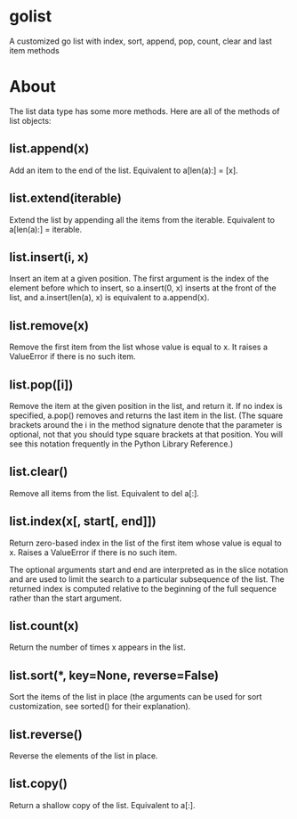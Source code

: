 # golist
A customized go list with index, sort, append, pop, count, clear and last item methods

# About
The list data type has some more methods. Here are all of the methods of list objects:

## list.append(x)
Add an item to the end of the list. Equivalent to a[len(a):] = [x].

## list.extend(iterable)
Extend the list by appending all the items from the iterable. Equivalent to a[len(a):] = iterable.

## list.insert(i, x)
Insert an item at a given position. The first argument is the index of the element before which to insert, so a.insert(0, x) inserts at the front of the list, and a.insert(len(a), x) is equivalent to a.append(x).

## list.remove(x)
Remove the first item from the list whose value is equal to x. It raises a ValueError if there is no such item.

## list.pop([i])
Remove the item at the given position in the list, and return it. If no index is specified, a.pop() removes and returns the last item in the list. (The square brackets around the i in the method signature denote that the parameter is optional, not that you should type square brackets at that position. You will see this notation frequently in the Python Library Reference.)

## list.clear()
Remove all items from the list. Equivalent to del a[:].

## list.index(x[, start[, end]])
Return zero-based index in the list of the first item whose value is equal to x. Raises a ValueError if there is no such item.

The optional arguments start and end are interpreted as in the slice notation and are used to limit the search to a particular subsequence of the list. The returned index is computed relative to the beginning of the full sequence rather than the start argument.

## list.count(x)
Return the number of times x appears in the list.

## list.sort(*, key=None, reverse=False)
Sort the items of the list in place (the arguments can be used for sort customization, see sorted() for their explanation).

## list.reverse()
Reverse the elements of the list in place.

## list.copy()
Return a shallow copy of the list. Equivalent to a[:].